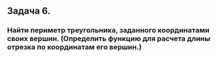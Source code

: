 ## Задача 6. 
### Найти периметр треугольника, заданного координатами своих вершин. (Определить функцию для расчета длины отрезка по координатам его вершин.)
